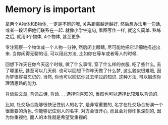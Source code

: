 # Memory is important

拿两个A物体和B物体, 一定是不同的哦, 关系距离越远越好. 然后想办法用一句话, 或者一段话把他们联系在一起. 就像小学生造句, 看图写作一样, 就这么简单. 熟练之后, 就用3个物体, 4个物体, 甚至更多. 

专注观察一个物体或一个人物一分钟, 然后闭上眼睛, 尽可能地把它详细地描述出来. 当你闲得无聊的话, 可以用此方法, 比如你在等车或者等人的时候. 

回想下昨天在你今天这个时候, 做了什么事情, 穿了什么样的衣服, 吃了些什么, 去了哪里玩, 甚至可以几天前. 也可以回想下你昨天做了什么梦, 这么貌似很难哦, 因为梦很容易忘记的. 当然, 你也可以回忆你过去学过的知识. 这种方法, 可以锻炼你理清思路的能力. 

背诵些文章, 背诵古诗, 背诵. . . 选择你喜欢的, 当然也可以选择比较难以背诵的. 

比如, 社交场合能够很快记住别人的名字, 是非常重要的, 名字在社交场合扮演一个很重要的角色, 你能够记住别人的名字, 对方会很开心, 而且会对你印象深刻的, 因为你重视他, 而人的本性就是希望受重视的. 

